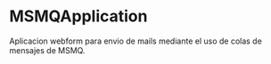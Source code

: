 # MSMQApplication
Aplicacion webform para envio de mails mediante el uso de colas de mensajes de MSMQ.
